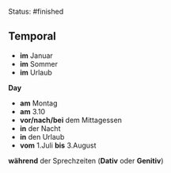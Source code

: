 Status: #finished  

## Temporal
- **im** Januar
- **im** Sommer
- **im** Urlaub

**Day**
- **am** Montag
- **am** 3.10
- **vor/nach/bei** dem Mittagessen
- **in** der Nacht
- **in** den Urlaub
- **vom** 1.Juli **bis** 3.August

**während** der Sprechzeiten (**Dativ** oder **Genitiv**)
 

